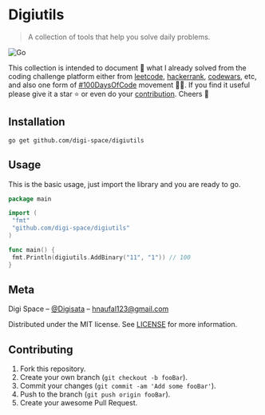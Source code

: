 # Digiutils
>
> A collection of tools that help you solve daily problems.

![Go](https://img.shields.io/badge/Go-00ADD8?style=for-the-badge&logo=go&logoColor=white)

This collection is intended to document 📝 what I already solved from the coding challenge platform either from [leetcode](https://leetcode.com/), [hackerrank](https://www.hackerrank.com/), [codewars](https://www.codewars.com/), etc, and also one form of [#100DaysOfCode](https://www.100daysofcode.com/) movement 🏃‍♂️. If you find it useful please give it a star ⭐ or even do your [contribution](#contributing). Cheers 🥂

## Installation

```shell
go get github.com/digi-space/digiutils
```

## Usage

This is the basic usage, just import the library and you are ready to go.

```go
package main

import (
 "fmt"
 "github.com/digi-space/digiutils"
)

func main() {
 fmt.Println(digiutils.AddBinary("11", "1")) // 100
}

```

## Meta

Digi Space – [@Digisata](https://twitter.com/Digisata) – [hnaufal123@gmail.com](mailto:hnaufal123@gmail.com)

Distributed under the MIT license. See [LICENSE](LICENSE.md) for more information.

## Contributing

1. Fork this repository.
2. Create your own branch (`git checkout -b fooBar`).
3. Commit your changes (`git commit -am 'Add some fooBar'`).
4. Push to the branch (`git push origin fooBar`).
5. Create your awesome Pull Request.
